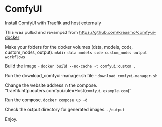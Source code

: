 # ComfyUI
Install ComfyUI with Traefik and host externally

This was pulled and revamped from https://github.com/krasamo/comfyui-docker

Make your folders for the docker volumes (data, models, code, custom_nodes, output).
`mkdir data models code custom_nodes output workflows`

Build the image -
`docker build --no-cache -t comfyui:custom .`

Run the download_comfyui-manager.sh file -
`download_comfyui-manager.sh`

Change the website address in the compose.
"traefik.http.routers.comfyui.rule=Host(`comfyui.example.com`)"

Run the compose.
`docker compose up -d`

Check the output directory for generated images.
`./output`

Enjoy.
